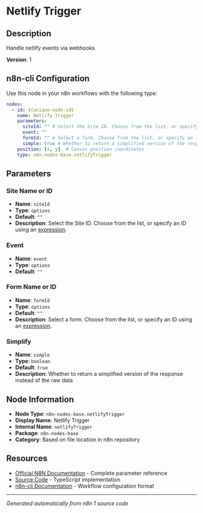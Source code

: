 # Netlify Trigger

## Description

Handle netlify events via webhooks

**Version**: 1

## n8n-cli Configuration

Use this node in your n8n workflows with the following type:

```yaml
nodes:
  - id: ${unique-node-id}
    name: Netlify Trigger
    parameters:
      siteId: "" # Select the Site ID. Choose from the list, or specify an ID using an <a href="https://docs.n8n.io/code/expressions/">expression</a>.
      event: ""
      formId: "" # Select a form. Choose from the list, or specify an ID using an <a href="https://docs.n8n.io/code/expressions/">expression</a>.
      simple: true # Whether to return a simplified version of the response instead of the raw data
    position: [x, y]  # Canvas position coordinates
    type: n8n-nodes-base.netlifyTrigger
```

## Parameters

### Site Name or ID

- **Name**: `siteId`
- **Type**: `options`
- **Default**: `""`
- **Description**: Select the Site ID. Choose from the list, or specify an ID using an <a href="https://docs.n8n.io/code/expressions/">expression</a>.

### Event

- **Name**: `event`
- **Type**: `options`
- **Default**: `""`

### Form Name or ID

- **Name**: `formId`
- **Type**: `options`
- **Default**: `""`
- **Description**: Select a form. Choose from the list, or specify an ID using an <a href="https://docs.n8n.io/code/expressions/">expression</a>.

### Simplify

- **Name**: `simple`
- **Type**: `boolean`
- **Default**: `true`
- **Description**: Whether to return a simplified version of the response instead of the raw data


## Node Information

- **Node Type**: `n8n-nodes-base.netlifyTrigger`
- **Display Name**: Netlify Trigger
- **Internal Name**: `netlifyTrigger`
- **Package**: `n8n-nodes-base`
- **Category**: Based on file location in n8n repository

## Resources

- [Official N8N Documentation](https://docs.n8n.io/integrations/builtin/app-nodes/n8n-nodes-base.netlifytrigger/) - Complete parameter reference
- [Source Code](https://github.com/n8n-io/n8n/blob/master/packages/nodes-base/nodes/Netlify/NetlifyTrigger.node.ts) - TypeScript implementation
- [n8n-cli Documentation](https://github.com/edenreich/n8n-cli) - Workflow configuration format

---
*Generated automatically from n8n 1 source code*
